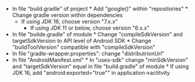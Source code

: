    + In file "build.gradle" of project
	* Add "google()" within "repositories"
	* Change gradle version within dependencies
	   - If using JDK 16, choose version "7.x.x"
           - If using JDK 11 or below, choose version "6.x.x"
   + In file "builde.gradle" of module
   	* Change "compileSdkVersion" and targetSdkVersion to API level of Android SDK
   	* Change "buildToolVersion" compatible with "compileSdkVersion"
   + In file "gradle-wrapper.properties": change "distributrionUrl"
   + In file "AndroidManifest.xml"
   	* In "uses-sdk" change "minSdkVersion" and "targetSdkVersion" equal in file "build.gradle" of module
   	* If using JDK 16, add "android:exported="true"" in application->actitvity
